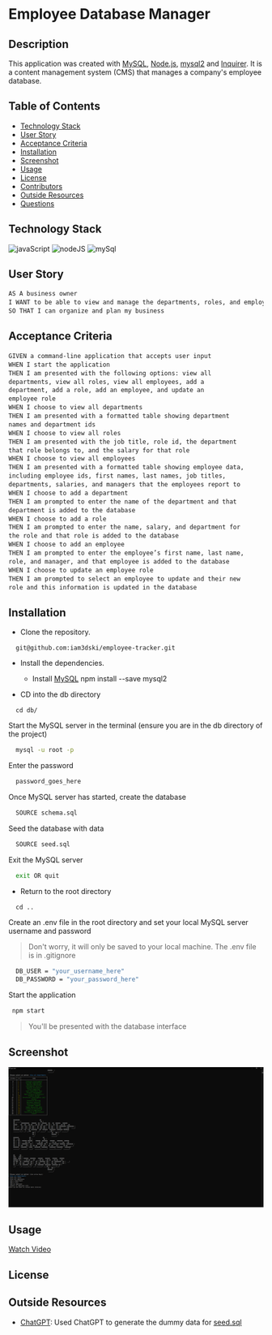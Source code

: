   # Employee Database Manager
  
  ## Description 
  This application was created with [MySQL](https://dev.mysql.com/doc/mysql-installation-excerpt/5.7/en/), [Node.js](https://nodejs.org/en), [mysql2](https://www.npmjs.com/package/mysql2) and [Inquirer](https://www.npmjs.com/package/inquirer). It is a content management system (CMS) that manages a company's employee database.
  
  ## Table of Contents
  * [Technology Stack](#technology-stack)
  * [User Story](#user-story)
  * [Acceptance Criteria](#acceptance-criteria)
  * [Installation](#installation)
  * [Screenshot](#screenshot)
  * [Usage](#usage)
  * [License](#license)
  * [Contributors](#contributors)
  * [Outside Resources](#outside-resources)
  * [Questions](#questions)

  ## Technology Stack

![javaScript](https://img.shields.io/badge/-JavaScript-61DAFB?color=red&style=flat)
![nodeJS](https://img.shields.io/badge/-Node.js-61DAFB?color=orange&style=flat)
![mySql](https://img.shields.io/badge/-MySQL-61DAFB?color=yellow&style=flat)

  ## User Story
  ```md
  AS A business owner
  I WANT to be able to view and manage the departments, roles, and employees in my company
  SO THAT I can organize and plan my business
  ```

  ## Acceptance Criteria
  ```md
  GIVEN a command-line application that accepts user input
  WHEN I start the application
  THEN I am presented with the following options: view all  
  departments, view all roles, view all employees, add a  
  department, add a role, add an employee, and update an  
  employee role
  WHEN I choose to view all departments
  THEN I am presented with a formatted table showing department  
  names and department ids
  WHEN I choose to view all roles
  THEN I am presented with the job title, role id, the department  
  that role belongs to, and the salary for that role
  WHEN I choose to view all employees
  THEN I am presented with a formatted table showing employee data,  
  including employee ids, first names, last names, job titles,  
  departments, salaries, and managers that the employees report to
  WHEN I choose to add a department
  THEN I am prompted to enter the name of the department and that  
  department is added to the database
  WHEN I choose to add a role
  THEN I am prompted to enter the name, salary, and department for  
  the role and that role is added to the database
  WHEN I choose to add an employee
  THEN I am prompted to enter the employee’s first name, last name,  
  role, and manager, and that employee is added to the database
  WHEN I choose to update an employee role
  THEN I am prompted to select an employee to update and their new  
  role and this information is updated in the database
  ```
  
  ## Installation 
  * Clone the repository.
  ```
    git@github.com:iam3dski/employee-tracker.git
  ```

  * Install the dependencies.
    * Install [MySQL](https://dev.mysql.com/doc/mysql-installation-excerpt/5.7/en/)
    npm install --save mysql2
    
  * CD into the db directory
  ```
    cd db/
  ```

  Start the MySQL server in the terminal (ensure you are in the db directory of the project)

  ``` bash
    mysql -u root -p 
  ```

  Enter the password
  ``` bash
    password_goes_here
  ```

  Once MySQL server has started, create the database

  ``` bash
    SOURCE schema.sql 
  ```

  Seed the database with data
  ``` bash
    SOURCE seed.sql
  ```

  Exit the MySQL server
  ``` bash
    exit OR quit
  ```

  * Return to the root directory
  ```
    cd ..
  ```

  Create an .env file in the root directory and set your local MySQL server username and password
  > Don't worry, it will only be saved to your local machine. The .env file is in .gitignore
  ``` bash
    DB_USER = "your_username_here"
    DB_PASSWORD = "your_password_here"
  ```
  Start the application
   ``` bash
    npm start
  ```
  > You'll be presented with the database interface

  ## Screenshot

  ![NodeScreen](./assets/images/finished-product.png)
  
  ## Usage

  [Watch Video](https://github.com/iam3dski/employee-tracker/assets/123909952/944aa33d-3e65-46c2-968a-6ea7534da821)

  ## License 


  ## Outside Resources

  * [ChatGPT](https://openai.com/blog/chatgpt): Used ChatGPT to generate the dummy data for [seed.sql](./seed.sql) 
